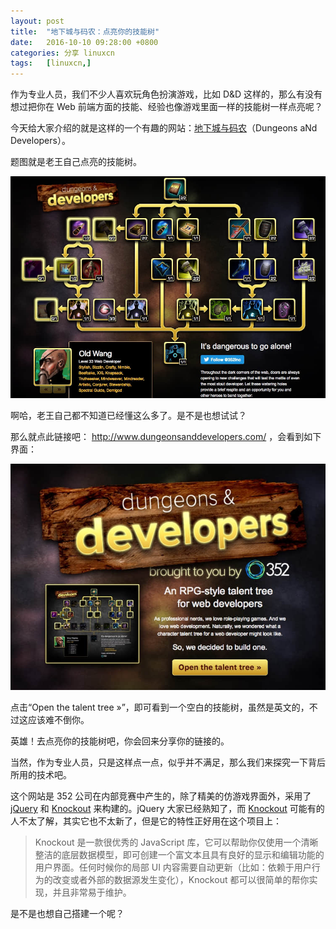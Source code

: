 ```yaml
---
layout: post
title:	"地下城与码农：点亮你的技能树"
date:	2016-10-10 09:28:00 +0800 
categories:	分享 linuxcn 
tags:	[linuxcn,]
---
```



作为专业人员，我们不少人喜欢玩角色扮演游戏，比如 D&D 这样的，那么有没有想过把你在 Web 前端方面的技能、经验也像游戏里面一样的技能树一样点亮呢？


今天给大家介绍的就是这样的一个有趣的网站：[地下城与码农](http://www.dungeonsanddevelopers.com/)（Dungeons aNd Developers）。


题图就是老王自己点亮的技能树。


![](/Asserts/Images/album/201610/10/091023vxxlmd757ff00950.jpg)


啊哈，老王自己都不知道已经懂这么多了。是不是也想试试？


那么就点此链接吧： <http://www.dungeonsanddevelopers.com/> ，会看到如下界面：


![](/Asserts/Images/album/201610/10/091239attqfwrrzm95flrf.jpg)


点击“Open the talent tree »”，即可看到一个空白的技能树，虽然是英文的，不过这应该难不倒你。


英雄！去点亮你的技能树吧，你会回来分享你的链接的。


当然，作为专业人员，只是这样点一点，似乎并不满足，那么我们来探究一下背后所用的技术吧。


这个网站是 352 公司在内部竞赛中产生的，除了精美的仿游戏界面外，采用了 [jQuery](http://www.jquery.com/) 和 [Knockout](http://www.knockoutjs.com/) 来构建的。jQuery 大家已经熟知了，而 [Knockout](http://www.knockoutjs.com/) 可能有的人不太了解，其实它也不太新了，但是它的特性正好用在这个项目上：



> 
> Knockout 是一款很优秀的 JavaScript 库，它可以帮助你仅使用一个清晰整洁的底层数据模型，即可创建一个富文本且具有良好的显示和编辑功能的用户界面。任何时候你的局部 UI 内容需要自动更新（比如：依赖于用户行为的改变或者外部的数据源发生变化），Knockout 都可以很简单的帮你实现，并且非常易于维护。
> 
> 
> 


是不是也想自己搭建一个呢？
